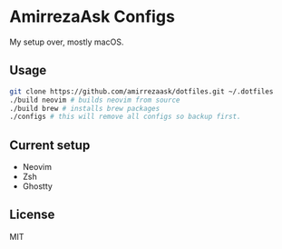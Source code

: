 # AmirrezaAsk Configs
My setup over, mostly macOS.

## Usage
```bash
git clone https://github.com/amirrezaask/dotfiles.git ~/.dotfiles
./build neovim # builds neovim from source
./build brew # installs brew packages
./configs # this will remove all configs so backup first.
```

## Current setup
- Neovim
- Zsh
- Ghostty

## License
MIT
